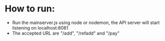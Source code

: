 # How to run:
 - Run the mainserver.js using node or nodemon, the API server will start listening on localhost:8081
 - The accepted URL are "/add", "/refadd" and "/pay"
